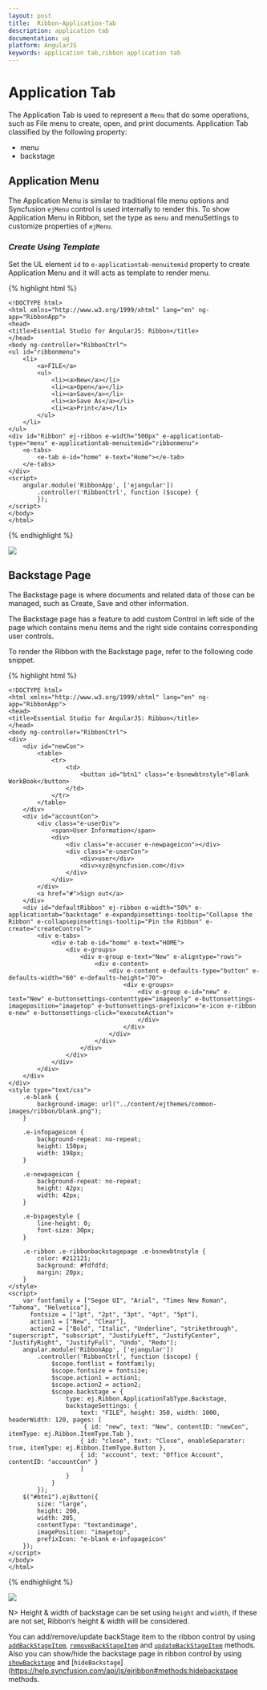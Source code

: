 ```yaml
---
layout: post
title:  Ribbon-Application-Tab
description: application tab
documentation: ug
platform: AngularJS
keywords: application tab,ribbon application tab
---
```


# Application Tab

The Application Tab is used to represent a `Menu` that do some operations, such as File menu to create, open, and print documents. Application Tab classified by the following property:

*  menu
*  backstage


## Application Menu

The Application Menu is similar to traditional file menu options and Syncfusion `ejMenu` control is used internally to render this. To show Application Menu in Ribbon, set the type as `menu` and menuSettings to customize properties of `ejMenu`.

### _Create Using Template_

Set the UL element `id` to `e-applicationtab-menuitemid` property to create Application Menu and it will acts as template to render menu.

{% highlight html %}
    
    <!DOCTYPE html>
    <html xmlns="http://www.w3.org/1999/xhtml" lang="en" ng-app="RibbonApp">
    <head>
    <title>Essential Studio for AngularJS: Ribbon</title>
    </head>
    <body ng-controller="RibbonCtrl">
    <ul id="ribbonmenu">
        <li>
            <a>FILE</a>
            <ul>
                <li><a>New</a></li>
                <li><a>Open</a></li>
                <li><a>Save</a></li>
                <li><a>Save As</a></li>
                <li><a>Print</a></li>
            </ul>
        </li>
    </ul>
    <div id="Ribbon" ej-ribbon e-width="500px" e-applicationtab-type="menu" e-applicationtab-menuitemid="ribbonmenu">
        <e-tabs>
            <e-tab e-id="home" e-text="Home"></e-tab>
        </e-tabs>
    </div>
    <script>
        angular.module('RibbonApp', ['ejangular'])
            .controller('RibbonCtrl', function ($scope) {
            });
    </script>
    </body>
    </html>

{% endhighlight %}

![](Application-Tab_images/Application-Tab_img1.png)

## Backstage Page

The Backstage page is where documents and related data of those can be managed, such as Create, Save and other information.

The Backstage page has a feature to add custom Control in left side of the page which contains menu items and the right side contains corresponding user controls. 

To render the Ribbon with the Backstage page, refer to the following code snippet. 

{% highlight html %}
    
    <!DOCTYPE html>
    <html xmlns="http://www.w3.org/1999/xhtml" lang="en" ng-app="RibbonApp">
    <head>
    <title>Essential Studio for AngularJS: Ribbon</title>
    </head>
    <body ng-controller="RibbonCtrl">
    <div>
        <div id="newCon">
            <table>
                <tr>
                    <td>
                        <button id="btn1" class="e-bsnewbtnstyle">Blank WorkBook</button>
                    </td>
                </tr>
            </table>
        </div>
        <div id="accountCon">
            <div class="e-userDiv">
                <span>User Information</span>
                <div>
                    <div class="e-accuser e-newpageicon"></div>
                    <div class="e-userCon">
                        <div>user</div>
                        <div>xyz@syncfusion.com</div>
                    </div>
                </div>
            </div>
            <a href="#">Sign out</a>
        </div>
        <div id="defaultRibbon" ej-ribbon e-width="50%" e-applicationtab="backstage" e-expandpinsettings-tooltip="Collapse the Ribbon" e-collapsepinsettings-tooltip="Pin the Ribbon" e-create="createControl">
            <div e-tabs>
                <div e-tab e-id="home" e-text="HOME">
                    <div e-groups>
                        <div e-group e-text="New" e-aligntype="rows">
                            <div e-content>
                                <div e-content e-defaults-type="button" e-defaults-width="60" e-defaults-height="70">
                                    <div e-groups>
                                        <div e-group e-id="new" e-text="New" e-buttonsettings-contenttype="imageonly" e-buttonsettings-imageposition="imagetop" e-buttonsettings-prefixicon="e-icon e-ribbon e-new" e-buttonsettings-click="executeAction">
                                        </div>
                                    </div>
                                </div>
                            </div>
                        </div>
                    </div>
                </div>
            </div>
        </div>
    </div>
    <style type="text/css">
        .e-blank {
            background-image: url("../content/ejthemes/common-images/ribbon/blank.png");
        }

        .e-infopageicon {
            background-repeat: no-repeat;
            height: 150px;
            width: 198px;
        }

        .e-newpageicon {
            background-repeat: no-repeat;
            height: 42px;
            width: 42px;
        }

        .e-bspagestyle {
            line-height: 0;
            font-size: 30px;
        }

        .e-ribbon .e-ribbonbackstagepage .e-bsnewbtnstyle {
            color: #212121;
            background: #fdfdfd;
            margin: 20px;
        }
    </style>
    <script>
        var fontfamily = ["Segoe UI", "Arial", "Times New Roman", "Tahoma", "Helvetica"],
          fontsize = ["1pt", "2pt", "3pt", "4pt", "5pt"],
          action1 = ["New", "Clear"],
          action2 = ["Bold", "Italic", "Underline", "strikethrough", "superscript", "subscript", "JustifyLeft", "JustifyCenter", "JustifyRight", "JustifyFull", "Undo", "Redo"];
        angular.module('RibbonApp', ['ejangular'])
            .controller('RibbonCtrl', function ($scope) {
                $scope.fontlist = fontfamily;
                $scope.fontsize = fontsize;
                $scope.action1 = action1;
                $scope.action2 = action2;
                $scope.backstage = {
                    type: ej.Ribbon.ApplicationTabType.Backstage,
                    backstageSettings: {
                        text: "FILE", height: 350, width: 1000, headerWidth: 120, pages: [
                         { id: "new", text: "New", contentID: "newCon", itemType: ej.Ribbon.ItemType.Tab },
                        { id: "close", text: "Close", enableSeparator: true, itemType: ej.Ribbon.ItemType.Button },
                        { id: "account", text: "Office Account", contentID: "accountCon" }
                        ]
                    }
                }
            });
        $("#btn1").ejButton({
            size: "large",
            height: 200,
            width: 205,
            contentType: "textandimage",
            imagePosition: "imagetop",
            prefixIcon: "e-blank e-infopageicon"
        });
    </script>
    </body>
    </html>
    
{% endhighlight %}

![](Application-Tab_images/Application-Tab_img2.png)

N> Height & width of backstage can be set using `height` and `width`, if these are not set, Ribbon’s height & width will be considered.

You can add/remove/update backStage item to the ribbon control by using [`addBackStageItem`](https://help.syncfusion.com/api/js/ejribbon#methods:addbackstageitem), [`removeBackStageItem`](https://help.syncfusion.com/api/js/ejribbon#methods:removebackstageitem) and [`updateBackStageItem`](https://help.syncfusion.com/api/js/ejribbon#methods:updatebackstageitem) methods. Also you can show/hide the backstage page in ribbon control by using [`showBackstage`](https://help.syncfusion.com/api/js/ejribbon#methods:showbackstage) and [`hideBackstage`](https://help.syncfusion.com/api/js/ejribbon#methods:hidebackstage methods.